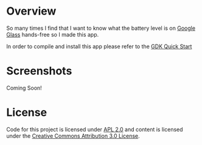 Overview
========
So many times I find that I want to know what the battery level is on [Google Glass](http://www.google.com/glass/start/) hands-free so I made this app.

In order to compile and install this app please refer to the [GDK Quick Start](https://developers.google.com/glass/develop/gdk/quick-start)

Screenshots
===========
Coming Soon!

License
=======
Code for this project is licensed under [APL 2.0](http://www.apache.org/licenses/LICENSE-2.0.html) 
and content is licensed under the [Creative Commons Attribution 3.0 License](http://creativecommons.org/licenses/by/3.0/). 